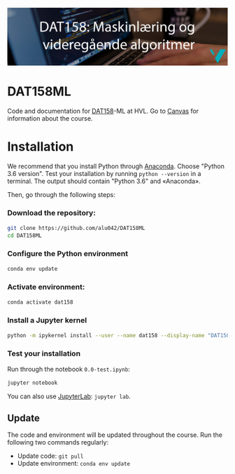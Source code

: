 ![DAT158 image](./assets/DAT158-2.jpg)

# DAT158ML
Code and documentation for [DAT158](https://www.hvl.no/en/studies-at-hvl/study-programmes/course/dat158)-ML at HVL. Go to [Canvas](https://hvl.instructure.com) for information about the course.

# Installation
We recommend that you install Python through [Anaconda](https://www.anaconda.com/distribution). Choose "Python 3.6 version". Test your installation by running `python --version` in a terminal. The output should contain "Python 3.6" and «Anaconda». 

Then, go through the following steps: 
### Download the repository: 
```bash
git clone https://github.com/alu042/DAT158ML
cd DAT158ML
```
### Configure the Python environment
```bash
conda env update
```

### Activate environment:
```bash
conda activate dat158
```

### Install a Jupyter kernel
```bash
python -m ipykernel install --user --name dat158 --display-name "DAT158"
```

### Test your installation
Run through the notebook `0.0-test.ipynb`:
```bash
jupyter notebook
```
You can also use [JupyterLab](https://github.com/jupyterlab/jupyterlab): `jupyter lab`.

## Update
The code and environment will be updated throughout the course. Run the following two commands regularly:
* Update code: `git pull`
* Update environment: `conda env update`




